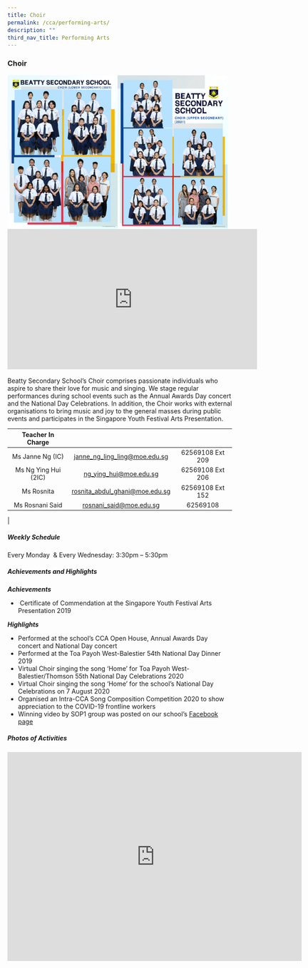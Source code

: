 ```yaml
---
title: Choir
permalink: /cca/performing-arts/
description: ""
third_nav_title: Performing Arts
---
```

### **Choir**

<img src="/images/choir1.jpg" style="width:49%" align="left">
<img src="/images/choir2.jpg" style="width:49%" align="left">

<iframe allowfullscreen="" allow="accelerometer; autoplay; clipboard-write; encrypted-media; gyroscope; picture-in-picture" frameborder="0" title="Beatty Secondary School - Choir" src="https://www.youtube.com/embed/ERPyIJEf3H0" height="315" width="560"></iframe>

Beatty Secondary School’s Choir comprises passionate individuals who aspire to share their love for music and singing. We stage regular performances during school events such as the Annual Awards Day concert and the National Day Celebrations. In addition, the Choir works with external organisations to bring music and joy to the general masses during public events and participates in the Singapore Youth Festival Arts Presentation.

| Teacher In Charge |  |  |
|:---:|:---:|:---:|
| Ms Janne Ng (IC) | [janne_ng_ling_ling@moe.edu.sg](mailto:janne_ng_ling_ling@moe.edu.sg) | 62569108 Ext 209 |
| Ms Ng Ying Hui (2IC) | [ng_ying_hui@moe.edu.sg](mailto:ng_ying_hui@moe.edu.sg) | 62569108 Ext 206 |
| Ms Rosnita | [rosnita_abdul_ghani@moe.edu.sg](mailto:rosnita_abdul_ghani@moe.edu.sg) | 62569108 Ext 152 |
| Ms Rosnani Said | [rosnani_said@moe.edu.sg](mailto:rosnani_said@moe.edu.sg) | 62569108 |
|

##### **Weekly Schedule**
Every Monday&nbsp; &amp; Every Wednesday: 3:30pm – 5:30pm

##### **Achievements and Highlights**
**_Achievements_**
*   &nbsp;Certificate of Commendation at the Singapore Youth Festival Arts Presentation 2019

**_Highlights_**
*   Performed at the school’s CCA Open House, Annual Awards Day concert and National Day concert
*   Performed at the Toa Payoh West-Balestier 54th&nbsp;National Day Dinner 2019
*   Virtual Choir singing the song ‘Home’ for Toa Payoh West-Balestier/Thomson 55th National Day Celebrations 2020
*   Virtual Choir singing the song ‘Home’ for the school’s National Day Celebrations on 7 August 2020
*   Organised an Intra-CCA Song Composition Competition 2020 to show appreciation to the COVID-19 frontline workers
*   Winning video by SOP1 group was posted on our school’s&nbsp;[Facebook page](https://www.facebook.com/336733456925160/posts/693195541278948/?vh=e&amp;extid=d265VjxLT99tSUQf&amp;d=n)

##### **Photos of Activities**
<iframe allowfullscreen="true" height="469" width="660" frameborder="0" src="https://docs.google.com/presentation/d/e/2PACX-1vRy_3YqhMg9PMoXyweIWh_Emy_lajJMUnfBwN01W7fjrPPpj25X-9O5QBcxFdUb4sQbT7UH6Wa5NIvj/embed?start=false&amp;loop=false&amp;delayms=3000"></iframe>